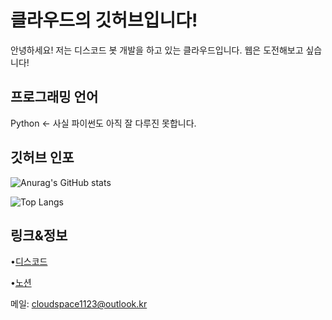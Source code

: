 # 클라우드의 깃허브입니다!
안녕하세요! 저는 디스코드 봇 개발을 하고 있는 클라우드입니다.
웹은 도전해보고 싶습니다!

## 프로그래밍 언어
Python ← 사실 파이썬도 아직 잘 다루진 못합니다.

## 깃허브 인포
![Anurag's GitHub stats](https://github-readme-stats.vercel.app/api?username=backspaceCL&show_icons=true&theme=tokyonight)

![Top Langs](https://github-readme-stats.vercel.app/api/top-langs/?username=backspaceCL&layout=compact&theme=tokyonight)

## 링크&정보
•[디스코드](https://discord.com/channels/@cloud2077_)

•[노션](https://pickled-emperor-9ab.notion.site/e73cfebf5e174793a71b2e42caf59c17?pvs=4)

메일: cloudspace1123@outlook.kr
